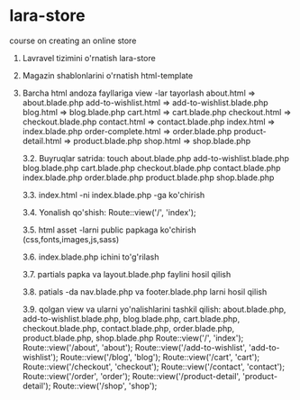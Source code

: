 # lara-store
course on creating an online store

1. Lavravel tizimini o'rnatish lara-store
2. Magazin shablonlarini o'rnatish html-template
3. Barcha html andoza fayllariga view -lar tayorlash
	about.html => about.blade.php
	add-to-wishlist.html => add-to-wishlist.blade.php
	blog.html => blog.blade.php
	cart.html => cart.blade.php
	checkout.html => checkout.blade.php
	contact.html => contact.blade.php
	index.html => index.blade.php
	order-complete.html => order.blade.php
	product-detail.html => product.blade.php
	shop.html => shop.blade.php 

	3.2. Buyruqlar satrida:
		touch about.blade.php add-to-wishlist.blade.php blog.blade.php cart.blade.php checkout.blade.php contact.blade.php index.blade.php order.blade.php product.blade.php shop.blade.php 

	3.3. index.html -ni index.blade.php -ga ko'chirish

	3.4. Yonalish qo'shish: Route::view('/', 'index');

	3.5. html asset -larni public papkaga ko'chirish (css,fonts,images,js,sass)

	3.6. index.blade.php ichini to'g'rilash

	3.7. partials papka va layout.blade.php faylini hosil qilish

	3.8. patials -da nav.blade.php va footer.blade.php larni hosil qilish

	3.9. qolgan view va ularni yo'nalishlarini tashkil qilish:
		about.blade.php, add-to-wishlist.blade.php, blog.blade.php, cart.blade.php, checkout.blade.php, contact.blade.php, order.blade.php, product.blade.php, shop.blade.php 
		Route::view('/', 'index');
		Route::view('/about', 'about');
		Route::view('/add-to-wishlist', 'add-to-wishlist');
		Route::view('/blog', 'blog');
		Route::view('/cart', 'cart');
		Route::view('/checkout', 'checkout');
		Route::view('/contact', 'contact');
		Route::view('/order', 'order');
		Route::view('/product-detail', 'product-detail');
		Route::view('/shop', 'shop');
		


